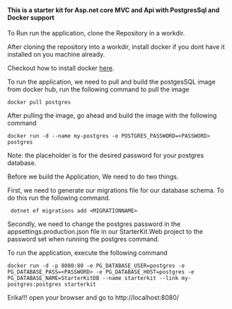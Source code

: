 
#### This is a starter kit for Asp.net core MVC and Api with PostgresSql and Docker support

To Run run the application, clone the Repository in a workdir.

After cloning the repository into a workdir, install docker if you dont have it installed on you machine already.

Checkout how to install docker [here](https://docs.docker.com/install/).

To run the application, we need to pull and build the postgesSQL image from docker hub, run the following command to pull the image

    docker pull postgres
    
After pulling the image, go ahead and build the image with the following command

    docker run -d --name my-postgres -e POSTGRES_PASSWORD=<PASSWORD> postgres

Note: the <Password> placeholder is for the desired password for your postgres database.
  
Before we build the Application, We need to do two things.

First, we need to generate our migrations file for our database schema. To do this run the following command.

     dotnet ef migrations add <MIGRATIONNAME>

Secondly, we need to change the postgres password in the appsettings.production.json file in our StarterKit.Web project to the password set when running the postgres command.

To run the application, execute the following command

    docker run -d -p 8080:80 -e PG_DATABASE_USER=postgres -e PG_DATABASE_PASS=<PASSWORD> -e PG_DATABASE_HOST=postgres -e PG_DATABASE_NAME=StarterKitDB --name starterkit --link my-postgres:postgres starterkit
    
Erika!!! open your browser and go to http://localhost:8080/

